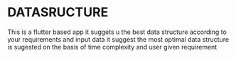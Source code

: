 # DATASRUCTURE
This is a flutter based app it suggets u the best data structure according to your requirements and input data it suggest the most optimal  data structure is sugested on the basis of time complexity and user given requirement
